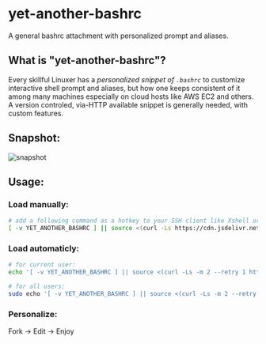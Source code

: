 # yet-another-bashrc
A general bashrc attachment with personalized prompt and aliases.

## What is "yet-another-bashrc"?
Every skillful Linuxer has a *personalized snippet of `.bashrc`* to customize interactive shell prompt and aliases, but how one keeps consistent of it among many machines especially on cloud hosts like AWS EC2 and others. A version controled, via-HTTP available snippet is generally needed, with custom features.

## Snapshot:
![snapshot](https://raw.githubusercontent.com/vbem/remote-bashrc/master/img/snapshot.png)

## Usage:

### Load manually:
```sh
# add a following command as a hotkey to your SSH client like Xshell or Putty and etc.
[ -v YET_ANOTHER_BASHRC ] || source <(curl -Ls https://cdn.jsdelivr.net/gh/vbem/yet-another-bashrc@master/bashrc.sh)
```

### Load automaticly:
```sh
# for current user:
echo '[ -v YET_ANOTHER_BASHRC ] || source <(curl -Ls -m 2 --retry 1 https://cdn.jsdelivr.net/gh/vbem/yet-another-bashrc@master/bashrc.sh)' >> ~/.bashrc

# for all users:
sudo echo '[ -v YET_ANOTHER_BASHRC ] || source <(curl -Ls -m 2 --retry 1 https://cdn.jsdelivr.net/gh/vbem/yet-another-bashrc@master/bashrc.sh)' >> /etc/bashrc
```

### Personalize:
Fork -> Edit -> Enjoy
